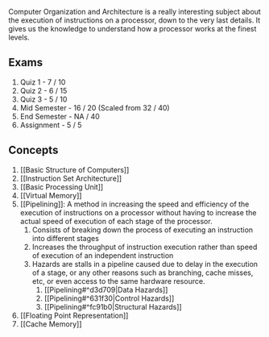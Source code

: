 Computer Organization and Architecture is a really interesting subject about the execution of instructions on a processor, down to the very last details. It gives us the knowledge to understand how a processor works at the finest levels.
## Exams
1. Quiz 1 - 7 / 10
2. Quiz 2 - 6 / 15
3. Quiz 3 - 5 / 10
4. Mid Semester - 16 / 20 (Scaled from 32 / 40)
5. End Semester - NA / 40 
6. Assignment - 5 / 5
## Concepts
1. [[Basic Structure of Computers]]
2. [[Instruction Set Architecture]]
3. [[Basic Processing Unit]]
4. [[Virtual Memory]]
5. [[Pipelining]]: A method in increasing the speed and efficiency of the execution of instructions on a processor without having to increase the actual speed of execution of each stage of the processor.
	1. Consists of breaking down the process of executing an instruction into different stages
	2. Increases the throughput of instruction execution rather than speed of execution of an independent instruction
	3. Hazards are stalls in a pipeline caused due to delay in the execution of a stage, or any other reasons such as branching, cache misses, etc, or even access to the same hardware resource.
		1. [[Pipelining#^d3d709|Data Hazards]]
		2. [[Pipelining#^631f30|Control Hazards]]
		3. [[Pipelining#^fc91b0|Structural Hazards]]
6. [[Floating Point Representation]]
7. [[Cache Memory]]







